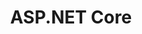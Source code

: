 ---
title: "ASP.NET Core"
layout: category
permalink: /categories/aspnet-core/
author_profile: true
taxonomy: ASP.NET-Core
sidebar:
  nav: "categories"
---